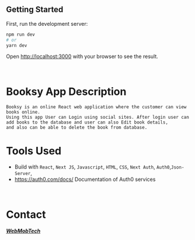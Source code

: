 ## Getting Started

First, run the development server:

```bash
npm run dev
# or
yarn dev
```

Open [http://localhost:3000](http://localhost:3000) with your browser to see the result.

<br/>

# Booksy App Description

    Booksy is an online React web application where the customer can view books online.
    Using this app User can Login using social sites. After login user can add books to the database and user can also Edit book details,
    and also can be able to delete the book from database.

# Tools Used

- Build with `React`, `Next JS`, `Javascript`, `HTML`, `CSS`, `Next Auth`, `Auth0`,`Json-Server`,
- https://auth0.com/docs/ Documentation of Auth0 services

<br/>

# Contact

 <h5>
  <a href="https://www.webmobtech.com" target="_blank">WebMobTech </a>
</h5>
